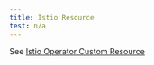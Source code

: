 ```yaml
---
title: Istio Resource
test: n/a
---
```


See [Istio Operator Custom Resource](#istio-operator-custom-resource)
